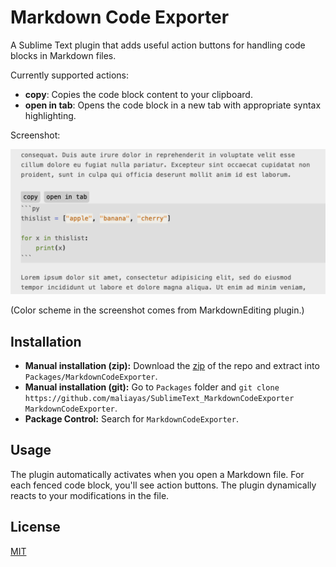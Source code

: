 # Markdown Code Exporter

A Sublime Text plugin that adds useful action buttons for handling code blocks in Markdown files.

Currently supported actions:

- __copy__: Copies the code block content to your clipboard.
- __open in tab__: Opens the code block in a new tab with appropriate syntax highlighting.

Screenshot:

![image](screenshots/screenshot-1.png)

(Color scheme in the screenshot comes from MarkdownEditing plugin.)

## Installation

- __Manual installation (zip):__ Download the [zip](https://github.com/maliayas/SublimeText_MarkdownCodeExporter/archive/refs/heads/main.zip) of the repo and extract into `Packages/MarkdownCodeExporter`.
- __Manual installation (git):__ Go to `Packages` folder and `git clone https://github.com/maliayas/SublimeText_MarkdownCodeExporter MarkdownCodeExporter`.
- __Package Control:__ Search for `MarkdownCodeExporter`.

## Usage

The plugin automatically activates when you open a Markdown file. For each fenced code block, you'll see action buttons. The plugin dynamically reacts to your modifications in the file.

## License

[MIT](LICENSE)
